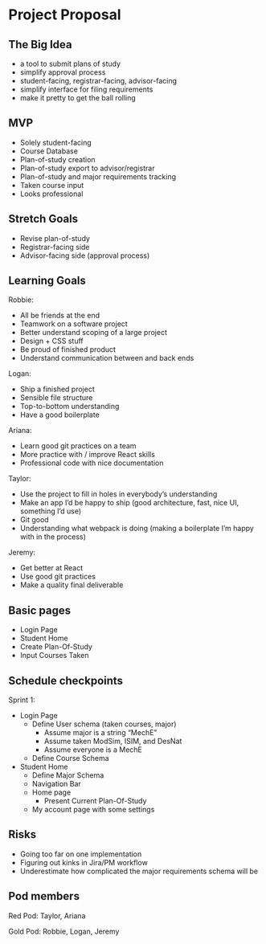 # Project Proposal

## The Big Idea
- a tool to submit plans of study
- simplify approval process
- student-facing, registrar-facing, advisor-facing
- simplify interface for filing requirements
- make it pretty to get the ball rolling

## MVP
- Solely student-facing
- Course Database
- Plan-of-study creation
- Plan-of-study export to advisor/registrar
- Plan-of-study and major requirements tracking
- Taken course input
- Looks professional

## Stretch Goals
- Revise plan-of-study
- Registrar-facing side
- Advisor-facing side (approval process)

## Learning Goals

Robbie:
- All be friends at the end
- Teamwork on a software project
- Better understand scoping of a large project
- Design + CSS stuff
- Be proud of finished product
- Understand communication between and back ends

Logan:
- Ship a finished project
- Sensible file structure
- Top-to-bottom understanding
- Have a good boilerplate

Ariana:
- Learn good git practices on a team
- More practice with / improve React skills
- Professional code with nice documentation

Taylor:
- Use the project to fill in holes in everybody’s understanding
- Make an app I’d be happy to ship (good architecture, fast, nice UI, something I’d use)
- Git good
- Understanding what webpack is doing (making a boilerplate I’m happy with in the process)

Jeremy:
- Get better at React
- Use good git practices
- Make a quality final deliverable

## Basic pages
- Login Page
- Student Home
- Create Plan-Of-Study
- Input Courses Taken

## Schedule checkpoints
Sprint 1:
- Login Page
  - Define User schema (taken courses, major)
    - Assume major is a string “MechE”
    - Assume taken ModSim, ISIM, and DesNat
    - Assume everyone is a MechE
  - Define Course Schema
- Student Home
  - Define Major Schema
  - Navigation Bar
  - Home page
    - Present Current Plan-Of-Study
  - My account page with some settings

## Risks
- Going too far on one implementation
- Figuring out kinks in Jira/PM workflow
- Underestimate how complicated the major requirements schema will be

## Pod members
Red Pod: Taylor, Ariana

Gold Pod: Robbie, Logan, Jeremy
